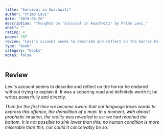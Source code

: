 ```yaml
---
title: "Survival in Auschwitz"
author: "Primo Levi"
date: "2019-06-26"
description: "Thoughts on 'Survival in Auschwitz' by Primo Levi."
shelf: ""
rating: 4
pages: 187
review: "Levi's account seems to describe and reflect on the horror he endured without trying to explain it. It was a sobering read and definitely worth it; he writes powerfully and directly.<br/><br/>'Then for the first time we became aware that our language lacks words to express this offence, the demolition of a man. In a moment, with almost prophetic intuition, the reality was revealed to us: we had reached the bottom. It is not possible to sink lower than this; no human condition is more miserable than this, nor could it conceivably be so.'"
type: "book"
category: "books"
notes: false
---
```


## Review

Levi's account seems to describe and reflect on the horror he endured without trying to explain it. It was a sobering read and definitely worth it; he writes powerfully and directly.

<i>Then for the first time we became aware that our language lacks words to express this offence, the demolition of a man. In a moment, with almost prophetic intuition, the reality was revealed to us: we had reached the bottom. It is not possible to sink lower than this; no human condition is more miserable than this, nor could it conceivably be so.</i>
